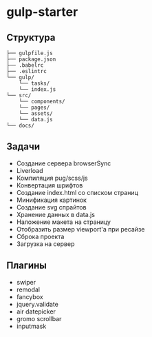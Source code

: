 # gulp-starter

## Структура

```
├── gulpfile.js             
├── package.json            
├── .babelrc                
├── .eslintrc               
└── gulp/                   
    └── tasks/              
    └── index.js            
└── src/                    
    └── components/         
    └── pages/              
    └── assets/             
    └── data.js             
└── docs/                   
```


## Задачи
* Создание сервера browserSync
* Liverload
* Компиляция pug/scss/js
* Конвертация шрифтов
* Создание index.html со списком страниц
* Минификация картинок
* Создание svg спрайтов
* Хранение данных в data.js
* Наложение макета на страницу
* Отобразить размер viewport'а при ресайзе
* Сброка проекта
* Загрузка на сервер


## Плагины
* swiper
* remodal
* fancybox
* jquery.validate
* air datepicker
* gromo scrollbar
* inputmask
